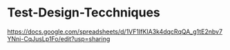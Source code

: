 # Test-Design-Tecchniques
https://docs.google.com/spreadsheets/d/1VF1IfKIA3k4dqcRqQA_g1tE2nbv7YNni-CqJusLp1Fo/edit?usp=sharing
